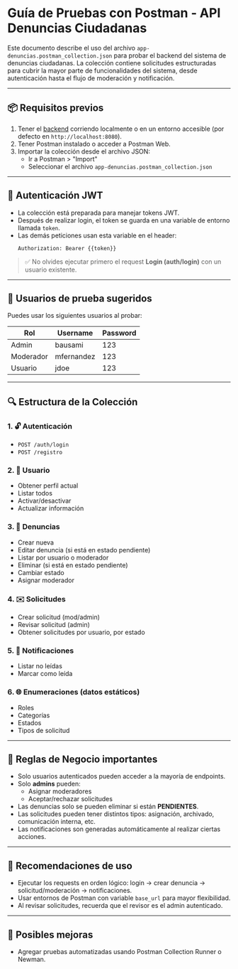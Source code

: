 # Guía de Pruebas con Postman - API Denuncias Ciudadanas

Este documento describe el uso del archivo `app-denuncias.postman_collection.json` para probar el backend del sistema de denuncias ciudadanas. La colección contiene solicitudes estructuradas para cubrir la mayor parte de funcionalidades del sistema, desde autenticación hasta el flujo de moderación y notificación.

---

## 📦 Requisitos previos

1. Tener el [backend](../..) corriendo localmente o en un entorno accesible (por defecto en `http://localhost:8080`).
2. Tener Postman instalado o acceder a Postman Web.
3. Importar la colección desde el archivo JSON:
   - Ir a Postman > "Import"
   - Seleccionar el archivo `app-denuncias.postman_collection.json`

---

## 🔐 Autenticación JWT

- La colección está preparada para manejar tokens JWT.
- Después de realizar login, el token se guarda en una variable de entorno llamada `token`.
- Las demás peticiones usan esta variable en el header:
  ```http
  Authorization: Bearer {{token}}
  ```

> ✅ No olvides ejecutar primero el request **Login (auth/login)** con un usuario existente.

---

## 👤 Usuarios de prueba sugeridos

Puedes usar los siguientes usuarios al probar:

| Rol       | Username   | Password |
| --------- | ---------- | ------- |
| Admin     | bausami    | 123     |
| Moderador | mfernandez | 123     |
| Usuario   | jdoe       | 123     |

---

## 🔍 Estructura de la Colección

### 1. 🔓 Autenticación

- `POST /auth/login`
- `POST /registro`

### 2. 👤 Usuario

- Obtener perfil actual
- Listar todos
- Activar/desactivar
- Actualizar información

### 3. 🚧 Denuncias

- Crear nueva
- Editar denuncia (si está en estado pendiente)
- Listar por usuario o moderador
- Eliminar (si está en estado pendiente)
- Cambiar estado
- Asignar moderador

### 4. ✉️ Solicitudes

- Crear solicitud (mod/admin)
- Revisar solicitud (admin)
- Obtener solicitudes por usuario, por estado

### 5. 💬 Notificaciones

- Listar no leídas
- Marcar como leída

### 6. 🌐 Enumeraciones (datos estáticos)

- Roles
- Categorías
- Estados
- Tipos de solicitud

---

## 🚫 Reglas de Negocio importantes

- Solo usuarios autenticados pueden acceder a la mayoría de endpoints.
- Solo **admins** pueden:
  - Asignar moderadores
  - Aceptar/rechazar solicitudes
- Las denuncias solo se pueden eliminar si están **PENDIENTES**.
- Las solicitudes pueden tener distintos tipos: asignación, archivado, comunicación interna, etc.
- Las notificaciones son generadas automáticamente al realizar ciertas acciones.

---

## 📃 Recomendaciones de uso

- Ejecutar los requests en orden lógico: login → crear denuncia → solicitud/moderación → notificaciones.
- Usar entornos de Postman con variable `base_url` para mayor flexibilidad.
- Al revisar solicitudes, recuerda que el revisor es el admin autenticado.

---

## 📄 Posibles mejoras

- Agregar pruebas automatizadas usando Postman Collection Runner o Newman.
